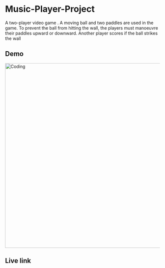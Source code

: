 # Music-Player-Project

A two-player video game . A moving ball and two paddles are used in the game. To prevent the
ball from hitting the wall, the players must manoeuvre their paddles upward or downward. Another player scores if
the ball strikes the wall


## Demo
<img align="center" alt="Coding" width="600" src="https://user-images.githubusercontent.com/92624624/198259478-53878e3c-c59e-40ec-b156-9a7e117c462f.gif">



## Live link 
